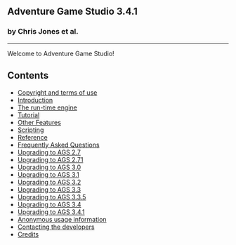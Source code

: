 Adventure Game Studio 3.4.1
---------------------------

### by Chris Jones et al. 

---

Welcome to Adventure Game Studio!

Contents
--------

-   [Copyright and terms of use](ags1#topic0)
-   [Introduction](ags2#topic1)
-   [The run-time engine](ags4#topic3)
-   [Tutorial](ags8#topic5)
-   [Other Features](ags12#topic20)
-   [Scripting](ags28#topic41)
-   [Reference](ags81#topic76)
-   [Frequently Asked Questions](ags86#topic85)
-   [Upgrading to AGS 2.7](ags87#UpgradingTo27)
-   [Upgrading to AGS 2.71](ags88#UpgradingTo271)
-   [Upgrading to AGS 3.0](ags89#UpgradeTo30)
-   [Upgrading to AGS 3.1](ags90#UpgradeTo31)
-   [Upgrading to AGS 3.2](ags91#UpgradeTo32)
-   [Upgrading to AGS 3.3](ags92#UpgradeTo33)
-   [Upgrading to AGS 3.3.5](ags93#UpgradeTo335)
-   [Upgrading to AGS 3.4](ags94#UpgradeTo34)
-   [Upgrading to AGS 3.4.1](ags95#UpgradeTo341)
-   [Anonymous usage information](ags96#AnonymousUsageInfo)
-   [Contacting the developers](ags97#topic86)
-   [Credits](ags98#Credits)

